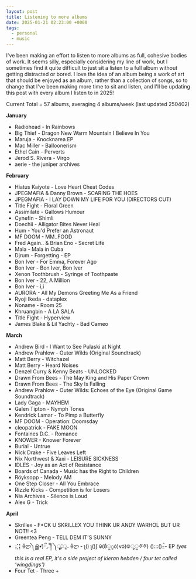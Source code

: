 ```yaml
---
layout: post
title: Listening to more albums
date: 2025-01-21 02:23:00 +0000
tags: 
  - personal
  - music
---
```


I've been making an effort to listen to more albums as full, cohesive bodies of work. It seems silly, especially considering my line of work, but I sometimes find it quite difficult to just sit a listen to a full album without getting distracted or bored. I love the idea of an album being a work of art that should be enjoyed as an album, rather than a collection of songs, so to change that I've been making more time to sit and listen, and I'll be updating this post with every album I listen to in 2025!

Current Total = 57 albums, averaging 4 albums/week (last updated 250402)


**January**
- Radiohead - In Rainbows
- Big Thief - Dragon New Warm Mountain I Believe In You
- Maruja - Knocknarea EP
- Mac Miller - Balloonerism
- Ethel Cain - Perverts
- Jerod S. Rivera - Virgo
- aerie - the juniper archives

**February**
- Hiatus Kaiyote - Love Heart Cheat Codes
- JPEGMAFIA & Danny Brown - SCARING THE HOES
- JPEGMAFIA - I LAY DOWN MY LIFE FOR YOU (DIRECTORS CUT)
- Title Fight - Floral Green
- Assimilate - Gallows Humour
- Cynefin - Shimli
- Doechii - Alligator Bites Never Heal
- Hum - You'd Prefer an Astronaut
- MF DOOM - MM..FOOD 
- Fred Again.. & Brian Eno - Secret Life
- Mala - Mala in Cuba
- Djrum - Forgetting - EP
- Bon Iver - For Emma, Forever Ago
- Bon Iver - Bon Iver, Bon Iver
- Xenon Toothbrush - Syringe of Toothpaste
- Bon Iver - 22, A Million
- Bon Iver - i,i 
- AURORA - All My Demons Greeting Me As a Friend
- Ryoji Ikeda - dataplex
- Noname - Room 25
- Khruangbin - A LA SALA
- Title Fight - Hyperview
- James Blake & Lil Yachty - Bad Cameo

**March**
- Andrew Bird - I Want to See Pulaski at Night
- Andrew Prahlow - Outer Wilds (Original Soundtrack)
- Matt Berry - Witchazel
- Matt Berry - Heard Noises
- Denzel Curry & Kenny Beats - UNLOCKED
- Drawn From Bees - The May King and His Paper Crown
- Drawn From Bees - The Sky Is Falling 
- Andrew Prahlow - Outer Wilds: Echoes of the Eye (Original Game Soundtrack)
- Lady Gaga - MAYHEM
- Galen Tipton - Nymph Tones
- Kendrick Lamar - To Pimp a Butterfly
- MF DOOM - Operation: Doomsday
- cleopatrick - FAKE MOON
- Fontaines D.C. - Romance
- KNOWER - Knower Forever
- Burial - Untrue
- Nick Drake - Five Leaves Left
- Nix Northwest & Xaxi - LEISURE SICKNESS
- IDLES - Joy as an Act of Resistance
- Boards of Canada - Music has the Right to Children
- Röyksopp - Melody AM
- One Step Closer - All You Embrace
- Rizzle Kicks - Competition is for Losers
- Nia Archives - Silence is Loud
- Alex G - Trick

**April**
- Skrillex - F*CK U SKRILLEX YOU THINK UR ANDY WARHOL BUT UR NOT!! <3
- Greentea Peng - TELL DEM IT'S SUNNY
- ⣎⡇ꉺლ༽இ•̛)ྀ◞ ༎ຶ ༽ৣৢ؞ৢ؞ؖ ꉺლ - ʅ() ʅ()ʃ ꐑ(ఠీੂ೧ູȯ)vȯ)࿃ूੂ✧⃛✧⃛) ():::() ̴̤̚ - EP *(yes this is a real EP, it's a side project of kieran hebden / four tet called 'wingdings')*
- Four Tet - Three +
